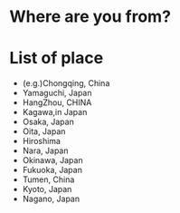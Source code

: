 # Where are you from?

# List of place
- (e.g.)Chongqing, China
- Yamaguchi, Japan
- HangZhou, CHINA
- Kagawa,in Japan
- Osaka, Japan
- Oita, Japan
- Hiroshima
- Nara, Japan
- Okinawa, Japan
- Fukuoka, Japan
- Tumen, China
- Kyoto, Japan
- Nagano, Japan

